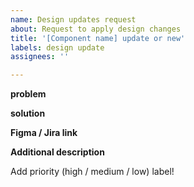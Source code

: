 ```yaml
---
name: Design updates request
about: Request to apply design changes
title: '[Component name] update or new'
labels: design update
assignees: ''

---
```


**problem**

**solution**

**Figma / Jira link**

**Additional description**

Add priority (high / medium / low) label!

